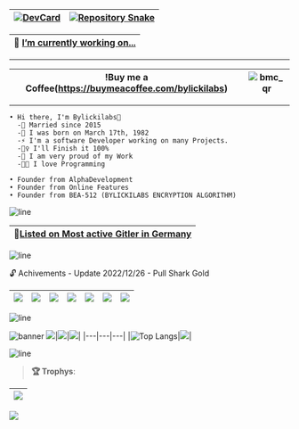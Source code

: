 [![DevCard](https://github.com/bylickilabs/bylickilabs/actions/workflows/DevCard.yml/badge.svg)](https://github.com/bylickilabs/bylickilabs/actions/workflows/DevCard.yml)|[![Repository Snake](https://github.com/bylickilabs/bylickilabs/actions/workflows/snakes.yml/badge.svg)](https://github.com/bylickilabs/bylickilabs/actions/workflows/snakes.yml)|
|---|---|
 
|🔭 [I’m currently working on...](https://github.com/bylickilabs/Website-Loader)|
|---|
---

| !Buy me a Coffee(https://buymeacoffee.com/bylickilabs)| ![bmc_qr](https://github.com/bylickilabs/bylickilabs/assets/109308073/dece09f3-ae85-40b7-9047-004901df7de1)|
|---|---|
---

```yarn
• Hi there, I'm Bylickilabs👋
  -💍 Married since 2015
  -👶 I was born on March 17th, 1982
  -⚡ I'm a software Developer working on many Projects. 
  -🕵️‍♀️ I'll Finish it 100%
  -🧸 I am very proud of my Work 
  -🧑‍💻 I love Programming

• Founder from AlphaDevelopment
• Founder from Online Features
• Founder from BEA-512 (BYLICKILABS ENCRYPTION ALGORITHM)
``` 

![line](https://github.com/bylickilabs/bylickilabs/assets/109308073/bfd77a60-d426-4470-b417-fdbab0166188) 

|🌠[Listed on Most active Gitler in Germany](https://github.com/bylickilabs/Top.Commits)|
|---|

![line](https://github.com/bylickilabs/bylickilabs/assets/109308073/bfd77a60-d426-4470-b417-fdbab0166188) 

🔓 Achivements - Update 2022/12/26 - Pull Shark Gold

|![](https://user-images.githubusercontent.com/109308073/209476319-46299716-ebb4-404f-82f4-0b7f6629dc2c.png)|![](https://user-images.githubusercontent.com/109308073/206874781-690928fb-43cc-4f5a-81a0-3e619172c285.png)|![](https://user-images.githubusercontent.com/109308073/206874788-e09e41e6-5e50-4f98-982c-f1ce6994e28f.png)|![](https://user-images.githubusercontent.com/109308073/206874791-2c8b1413-c870-4415-b508-d29155b55f86.png)|![](https://user-images.githubusercontent.com/109308073/209539749-839b2c89-861b-4d85-a691-77bad11c3154.png)|![](https://user-images.githubusercontent.com/109308073/206874803-a587a182-d5d1-4e19-a493-4a44781f98a2.png)|![](https://user-images.githubusercontent.com/109308073/206874806-2e4ddc45-76e6-4038-9003-1acb68f57570.png)|
|---|---|---|---|---|---|---|

![line](https://github.com/bylickilabs/bylickilabs/assets/109308073/bfd77a60-d426-4470-b417-fdbab0166188) 

![banner](https://user-images.githubusercontent.com/109308073/202793525-b2d35c97-1687-46ed-a44a-86504d86c81c.png)
[![](https://awesome-github-stats.azurewebsites.net/user-stats/bylickilabs?cardType=github&theme=github-dark&preferLogin=true)](https://git.io/awesome-stats-card)|![](http://github-profile-summary-cards.vercel.app/api/cards/productive-time?username=bylickilabs&theme=github_dark&utcOffset=8)|![](http://github-profile-summary-cards.vercel.app/api/cards/profile-details?username=bylickilabs&theme=github_dark)|
|---|---|---|
|![Top Langs](https://github-readme-stats.vercel.app/api/top-langs/?username=anuraghazra&layout=compact&theme=github_dark)|![](http://github-profile-summary-cards.vercel.app/api/cards/most-commit-language?username=bylickilabs&theme=github_dark)|

![line](https://github.com/bylickilabs/bylickilabs/assets/109308073/bfd77a60-d426-4470-b417-fdbab0166188) 

> **🏆 Trophys**:

|![](https://github-profile-trophy.vercel.app/?username=bylickilabs&theme=flat&margin-h=10&margin-w=10&no-frame=true&no-bg=false&column=-1)|
|---|

![](https://github.com/bylickilabs/bylickilabs/assets/109308073/bfd77a60-d426-4470-b417-fdbab0166188)

<!--
**bylickilabs/bylickilabs** is a ✨ _special_ ✨ repository because its `README.md` (this file) appears on your GitHub profile.
-->
